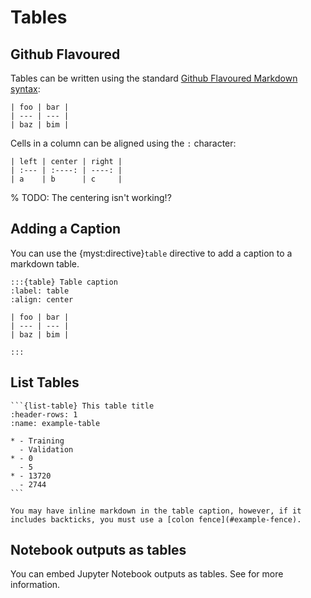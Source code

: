 # Tables

## Github Flavoured

Tables can be written using the standard [Github Flavoured Markdown syntax](https://github.github.com/gfm/#tables-extension-):

```{myst}
| foo | bar |
| --- | --- |
| baz | bim |
```

Cells in a column can be aligned using the `:` character:

```{myst}
| left | center | right |
| :--- | :----: | ----: |
| a    | b      | c     |
```

% TODO: The centering isn't working!?

## Adding a Caption

You can use the {myst:directive}`table` directive to add a caption to a markdown table.

```{myst}
:::{table} Table caption
:label: table
:align: center

| foo | bar |
| --- | --- |
| baz | bim |

:::
```

## List Tables

````{myst}
```{list-table} This table title
:header-rows: 1
:name: example-table

* - Training
  - Validation
* - 0
  - 5
* - 13720
  - 2744
```
````

```{note}
You may have inline markdown in the table caption, however, if it includes backticks, you must use a [colon fence](#example-fence).
```

## Notebook outputs as tables

You can embed Jupyter Notebook outputs as tables.
See [](reuse-jupyter-outputs.md) for more information.